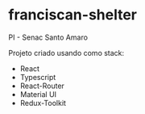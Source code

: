 # franciscan-shelter
PI - Senac Santo Amaro

Projeto criado usando como stack:
- React
- Typescript 
- React-Router
- Material UI
- Redux-Toolkit
